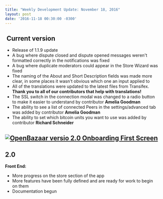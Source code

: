 ```yaml
---
title: "Weekly Development Update: November 18, 2016" 
layout: post
date: '2016-11-18 00:30:00 -0300'
---
```

        
 Current version
----------------

*   Release of 1.1.9 update
*   A bug where dispute closed and dispute opened messages weren't formatted correctly in the notifications was fixed
*   A bug where duplicate moderators could appear in the Store Wizard was fixed
*   The naming of the About and Short Description fields was made more clear, in some places it wasn't obvious which one an input applied to
*   All of the translations were updated to the latest files from Transifex. **Thank you to all of our contributors that help with translations!**
*   The SSL switch in the connection modal was changed to a radio button to make it easier to understand by contributor **Amelia Goodman**
*   The ability to see a list of connected Peers in the settings/advanced tab was added by contributor **Amelia Goodman**
*   The ability to set which bitcoin units you want to use was added by contributor **Richard Schneider**

[![OpenBazaar versio 2.0 Onboarding First Screen](https://blog.openbazaar.org/wp-content/uploads/2016/11/Screen-Shot-2016-11-18-at-1.25.37-PM-1024x474.png)](https://blog.openbazaar.org/wp-content/uploads/2016/11/Screen-Shot-2016-11-18-at-1.25.37-PM.png)
-------------------------------------------------------------------------------------------------------------------------------------------------------------------------------------------------------------------------------------------------------------

2.0
---

**Front End:**

*   More progress on the store section of the app
*   More features have been fully defined and are ready for work to begin on them
*   Documentation begun